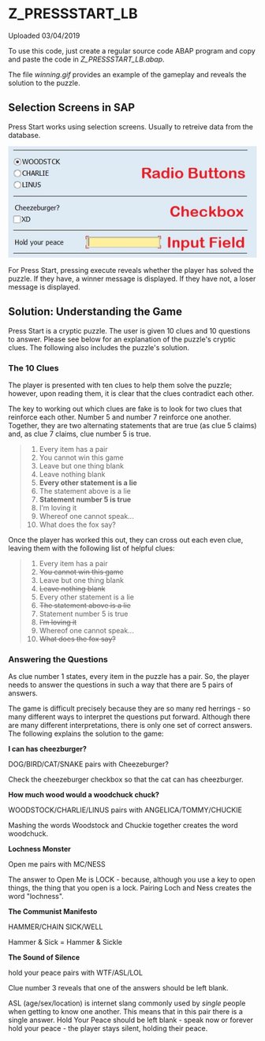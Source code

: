 # Z_PRESSSTART_LB

Uploaded 03/04/2019

To use this code, just create a regular source code ABAP program and copy and paste the code in _Z_PRESSSTART_LB.abap_.

The file _winning.gif_ provides an example of the gameplay and reveals the solution to the puzzle.

## Selection Screens in SAP

Press Start works using selection screens. Usually to retreive data from the database.

![](selectionscreenelements.jpg)

For Press Start, pressing execute reveals whether the player has solved the puzzle. If they have, a winner message is displayed. If they have not, a loser message is displayed.

## Solution: Understanding the Game

Press Start is a cryptic puzzle. The user is given 10 clues and 10 questions to answer. Please see below for an explanation of the puzzle's cryptic clues. The following also includes the puzzle's solution. 

### The 10 Clues

The player is presented with ten clues to help them solve the puzzle; however, upon reading them, it is clear that the clues contradict each other. 

The key to working out which clues are fake is to look for two clues that reinforce each other. Number 5 and number 7 reinforce one another. Together, they are two alternating statements that are true (as clue 5 claims) and, as clue 7 claims, clue number 5 is true.

> 1. Every item has a pair
> 2. You cannot win this game
> 3. Leave but one thing blank
> 4. Leave nothing blank
> 5. **Every other statement is a lie**
> 6. The statement above is a lie
> 7. **Statement number 5 is true**
> 8. I’m loving it
> 9. Whereof one cannot speak...
> 10. What does the fox say?

Once the player has worked this out, they can cross out each even clue, leaving them with the following list of helpful clues:

> 1. Every item has a pair
> 2. ~~You cannot win this game~~
> 3. Leave but one thing blank
> 4. ~~Leave nothing blank~~
> 5. Every other statement is a lie
> 6. ~~The statement above is a lie~~
>7. Statement number 5 is true
> 8. ~~I’m loving it~~
> 9. Whereof one cannot speak...
> 10. ~~What does the fox say?~~

### Answering the Questions

As clue number 1 states, every item in the puzzle has a pair. So, the player needs to answer the questions in such a way that there are 5 pairs of answers. 

The game is difficult precisely because they are so many red herrings - so many different ways to interpret the questions put forward. Although there are many different interpretations, there is only one set of correct answers. The following explains the solution to the game: 

**I can has cheezburger?**

DOG/BIRD/CAT/SNAKE pairs with Cheezeburger?

Check the cheezeburger checkbox so that the cat can has cheezburger. 

**How much wood would a woodchuck chuck?**

WOODSTOCK/CHARLIE/LINUS pairs with ANGELICA/TOMMY/CHUCKIE

Mashing the words Woodstock and Chuckie together creates the word woodchuck.

**Lochness Monster**

Open me pairs with MC/NESS

The answer to Open Me is LOCK - because, although you use a key to open things, the thing that you open is a lock. Pairing Loch and Ness creates the word "lochness". 

**The Communist Manifesto**

HAMMER/CHAIN SICK/WELL

Hammer & Sick = Hammer & Sickle

**The Sound of Silence**

hold your peace pairs with WTF/ASL/LOL

Clue number 3 reveals that one of the answers should be left blank. 

ASL (age/sex/location) is internet slang commonly used by _single_ people when getting to know one another. This means that in this pair there is a single answer. Hold Your Peace should be left blank - speak now or forever hold your peace - the player stays silent, holding their peace.

